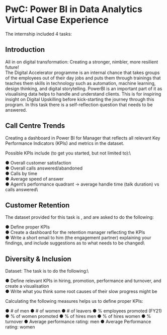 # PwC: Power BI in Data Analytics Virtual Case Experience
The internship included 4 tasks:
## Introduction
All in on digital transformation: Creating a stronger, nimbler, more resilient future!\
The Digital Accelerator programme is an internal chance that takes groups of the employees out of their day jobs and puts them through trainings that teaches them skills in technology such as automation, machine learning, design thinking, and digital storytelling. PowerBI is an important part of it as visualising data helps to handle and understand clients.
This is for inspiring insight on Digital Upskilling before kick-starting the journey through this program. In this task there is a self-reflection question that needs to be answered.

## Call Centre Trends
Creating a dashboard in Power BI for Manager that reflects all relevant Key Performance Indicators (KPIs) and metrics in the dataset.

Possible KPIs include (to get you started, but not limited to):\

● Overall customer satisfaction\
● Overall calls answered/abandoned\
● Calls by time\
● Average speed of answer\
● Agent’s performance quadrant -> average handle time (talk duration) vs calls answered\

## Customer Retention
The dataset provided for this task is , and are asked to do the following:

● Define proper KPIs\
● Create a dashboard for the retention manager reflecting the KPIs\
● Write a short email to him (the engagement partner) explaining your findings, and include suggestions as to what needs to be changed\

## Diversity & Inclusion
Dataset:
The task is to do the following:\

● Define relevant KPIs in hiring, promotion, performance and turnover, and create a visualisation\
● Write what you think some root causes of their slow progress might be

Calculating the following measures helps us to define proper KPIs:

● # of men
● # of women
● # of leavers
● % employees promoted (FY21)
● % of women promoted
● % of hires men
● % of hires women
● % turnover 
● Average performance rating: men
● Average Performance rating: women
